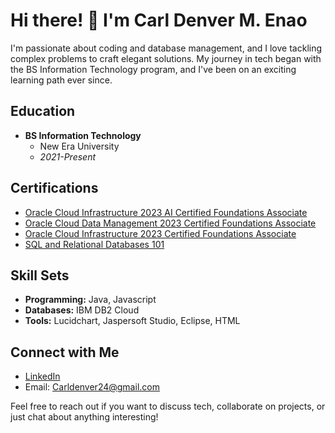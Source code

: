 # Hi there! 👋 I'm Carl Denver M. Enao

I'm passionate about coding and database management, and I love tackling complex problems to craft elegant solutions. My journey in tech began with the BS Information Technology program, and I've been on an exciting learning path ever since.

## Education
- **BS Information Technology**
  - New Era University
  - *2021-Present*

## Certifications
- [Oracle Cloud Infrastructure 2023 AI Certified Foundations Associate](https://catalog-education.oracle.com/pls/certview/sharebadge?id=3BD7444A700B7FED531D64E42013533DB53C88C3DA5FF9817A7D6C9E5B012183&fbclid=IwAR1Pqe3pRDZJFgUbvKKlBcp0NZRMzEGT-SHfhjBF77tkeR312N0S0X0Lzco)
- [Oracle Cloud Data Management 2023 Certified Foundations Associate](https://catalog-education.oracle.com/pls/certview/sharebadge?id=FDFC5253ECA39408E951221FB18F0C7E73FFD41DA18BE70AE4FD073673060EF4&fbclid=IwAR1H7ANucNLetqIMe-9HhmSqpa37bpQZS_aIV_Ur82b_OdYtVzIMG_exOpI)
- [Oracle Cloud Infrastructure 2023 Certified Foundations Associate](Certification-Links/Infrastructure_Certification_Link.md)
- [SQL and Relational Databases 101](https://courses.cognitiveclass.ai/certificates/d86737818f584dc999d2bb07612d4918)

## Skill Sets
- **Programming:** Java, Javascript
- **Databases:** IBM DB2 Cloud
- **Tools:** Lucidchart, Jaspersoft Studio, Eclipse, HTML

## Connect with Me
- [LinkedIn](LinkedIn_Profile_Link)
- Email: Carldenver24@gmail.com

Feel free to reach out if you want to discuss tech, collaborate on projects, or just chat about anything interesting!
